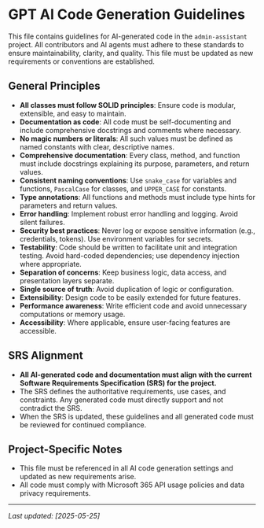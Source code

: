 # GPT AI Code Generation Guidelines

This file contains guidelines for AI-generated code in the `admin-assistant` project. All contributors and AI agents must adhere to these standards to ensure maintainability, clarity, and quality. This file must be updated as new requirements or conventions are established.

## General Principles
- **All classes must follow SOLID principles**: Ensure code is modular, extensible, and easy to maintain.
- **Documentation as code**: All code must be self-documenting and include comprehensive docstrings and comments where necessary.
- **No magic numbers or literals**: All such values must be defined as named constants with clear, descriptive names.
- **Comprehensive documentation**: Every class, method, and function must include docstrings explaining its purpose, parameters, and return values.
- **Consistent naming conventions**: Use `snake_case` for variables and functions, `PascalCase` for classes, and `UPPER_CASE` for constants.
- **Type annotations**: All functions and methods must include type hints for parameters and return values.
- **Error handling**: Implement robust error handling and logging. Avoid silent failures.
- **Security best practices**: Never log or expose sensitive information (e.g., credentials, tokens). Use environment variables for secrets.
- **Testability**: Code should be written to facilitate unit and integration testing. Avoid hard-coded dependencies; use dependency injection where appropriate.
- **Separation of concerns**: Keep business logic, data access, and presentation layers separate.
- **Single source of truth**: Avoid duplication of logic or configuration.
- **Extensibility**: Design code to be easily extended for future features.
- **Performance awareness**: Write efficient code and avoid unnecessary computations or memory usage.
- **Accessibility**: Where applicable, ensure user-facing features are accessible.

## SRS Alignment
- **All AI-generated code and documentation must align with the current Software Requirements Specification (SRS) for the project.**
- The SRS defines the authoritative requirements, use cases, and constraints. Any generated code must directly support and not contradict the SRS.
- When the SRS is updated, these guidelines and all generated code must be reviewed for continued compliance.

## Project-Specific Notes
- This file must be referenced in all AI code generation settings and updated as new requirements arise.
- All code must comply with Microsoft 365 API usage policies and data privacy requirements.

---
_Last updated: [2025-05-25]_